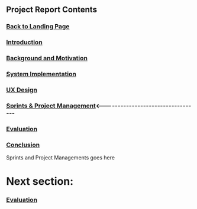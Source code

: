 ## Project Report Contents

###  [Back to Landing Page](../README.md)

###  [Introduction](Introduction.md) 

### [Background and Motivation](BackgroundAndMotivation.md)

### [System Implementation](SystemImplementation.md) 

### [UX Design](UXDesign.md) 

### [Sprints & Project Management](SprintsAndProjectManagements.md)<----------------------------------

### [Evaluation](Evaluation.md)

### [Conclusion](Conclusion.md) 

Sprints and Project Managements goes here

# Next section:
### [Evaluation](Evaluation.md)
